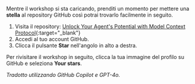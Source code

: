 Mentre il workshop si sta caricando, prenditi un momento per mettere una **stella** al repository GitHub così potrai trovarlo facilmente in seguito.

1. Visita il repository: [Unlock Your Agent's Potential with Model Context Protocol](https://github.com/microsoft/aitour26-WRK540-unlock-your-agents-potential-with-model-context-protocol){:target="_blank"}
2. Accedi al tuo account GitHub.
3. Clicca il pulsante **Star** nell'angolo in alto a destra.

Per rivisitare il workshop in seguito, clicca la tua immagine del profilo su GitHub e seleziona **Your stars**.

*Tradotto utilizzando GitHub Copilot e GPT-4o.*
